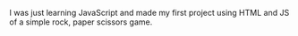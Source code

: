I was just learning JavaScript and made my first project using HTML and JS of a simple rock, paper scissors game. 
